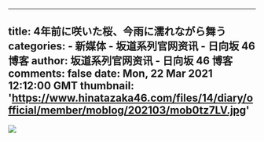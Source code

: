 
---
title: 4年前に咲いた桜、今雨に濡れながら舞う
categories: 
    - 新媒体
    - 坂道系列官网资讯 - 日向坂 46 博客
author: 坂道系列官网资讯 - 日向坂 46 博客
comments: false
date: Mon, 22 Mar 2021 12:12:00 GMT
thumbnail: 'https://www.hinatazaka46.com/files/14/diary/official/member/moblog/202103/mob0tz7LV.jpg'
---

<div>   
<img src="https://www.hinatazaka46.com/files/14/diary/official/member/moblog/202103/mob0tz7LV.jpg" referrerpolicy="no-referrer">  
</div>
            